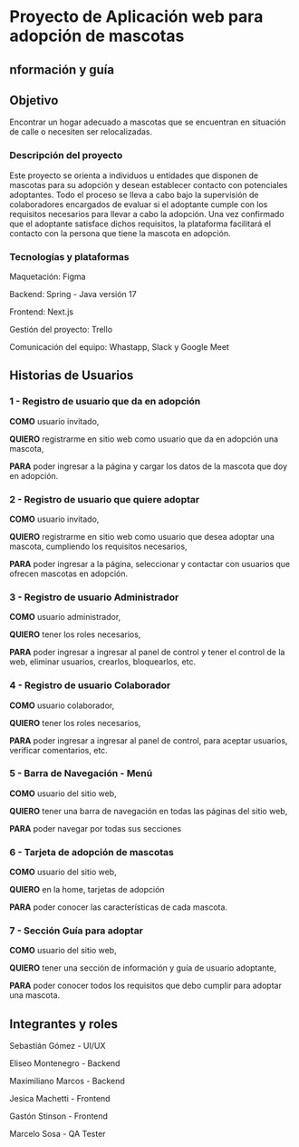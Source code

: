 <h1>Proyecto de Aplicación web para adopción de mascotas</h1>
<h2>nformación y guía</h2>
<h2>Objetivo</h2>
<p>Encontrar un hogar adecuado a mascotas que se encuentran en situación de calle o necesiten ser relocalizadas.</p>
<h3>Descripción del proyecto</h3>
<p>Este proyecto se orienta a individuos u entidades que disponen de mascotas para su adopción y desean establecer contacto con potenciales adoptantes. Todo el proceso se lleva a cabo bajo la supervisión de colaboradores encargados de evaluar si el adoptante cumple con los requisitos necesarios para llevar a cabo la adopción. Una vez confirmado que el adoptante satisface dichos requisitos, la plataforma facilitará el contacto con la persona que tiene la mascota en adopción.</p>
<h3>Tecnologías y plataformas</h3>
<p>Maquetación: Figma</p>
<p>Backend: Spring - Java versión 17</p>
<p>Frontend: Next.js</p>
<p>Gestión del proyecto: Trello</p>
<p>Comunicación del equipo: Whastapp, Slack y Google Meet</p>
<h2>Historias de Usuarios</h2>
<h3>1 - Registro de usuario que da en adopción</h3>
<p><b>COMO</b> usuario invitado,</p>
<p><b>QUIERO</b> registrarme en sitio web como usuario que da en adopción una mascota,</p>
<p><b>PARA</b> poder ingresar a la página y cargar los datos de la mascota que doy en adopción.</p>
<h3>2 - Registro de usuario que quiere adoptar</h3>
<p><b>COMO</b> usuario invitado,</p>
<p><b>QUIERO</b> registrarme en sitio web como usuario que desea adoptar una mascota, cumpliendo los requisitos necesarios,</p>
<p><b>PARA</b> poder ingresar a la página, seleccionar y contactar con usuarios que ofrecen mascotas en adopción.</p>
<h3>3 - Registro de usuario Administrador</h3>
<p><b>COMO</b> usuario administrador,</p>
<p><b>QUIERO</b> tener los roles necesarios,</p>
<p><b>PARA</b> poder ingresar a ingresar al panel de control y tener el control de la web, eliminar usuarios, crearlos, bloquearlos, etc.</p>
<h3>4 - Registro de usuario Colaborador</h3>
<p><b>COMO</b> usuario colaborador,</p>
<p><b>QUIERO</b> tener los roles necesarios,</p>
<p><b>PARA</b> poder ingresar a ingresar al panel de control, para aceptar usuarios, verificar comentarios, etc.</p>
<h3>5 - Barra de Navegación - Menú</h3>
<p><b>COMO</b> usuario del sitio web,</p>
<p><b>QUIERO</b> tener una barra de navegación en todas las páginas del sitio web,</p>
<p><b>PARA</b> poder navegar por todas sus secciones</p>
<h3>6 - Tarjeta de adopción de mascotas</h3>
<p><b>COMO</b> usuario del sitio web,</p>
<p><b>QUIERO</b> en la home, tarjetas de adopción</p>
<p><b>PARA</b> poder conocer las características de cada mascota.</p>
<h3>7 - Sección Guía para adoptar</h3>
<p><b>COMO</b> usuario del sitio web,</p>
<p><b>QUIERO</b> tener una sección de información y guía de usuario adoptante,</p>
<p><b>PARA</b> poder conocer todos los requisitos que debo cumplir para adoptar una mascota.</p>
<h2>Integrantes y roles</h2>
<p>Sebastián Gómez - UI/UX</p>
<p>Eliseo Montenegro - Backend</p>
<p>Maximiliano Marcos - Backend</p>
<p>Jesica Machetti - Frontend</p>
<p>Gastón Stinson - Frontend</p>
<p>Marcelo Sosa - QA Tester</p>

